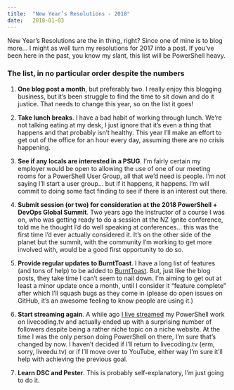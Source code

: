 ```yaml
---
title:  "New Year’s Resolutions - 2018"
date:   2018-01-03
---
```


New Year’s Resolutions are the in thing, right? Since one of mine is to blog
more… I might as well turn my resolutions for 2017 into a post. If you’ve been
here in the past, you know my slant, this list will be PowerShell heavy.

### The list, in no particular order despite the numbers

1.  **One blog post a month**, but preferably two. I really enjoy this blogging
    business, but it’s been struggle to find the time to sit down and do it
    justice. That needs to change this year, so on the list it goes!

2.  **Take lunch breaks**. I have a bad habit of working through lunch. We’re
    not talking eating at my desk, I just ignore that it’s even a thing that
    happens and that probably isn’t healthy. This year I’ll make an effort to
    get out of the office for an hour every day, assuming there are no crisis
    happening.

3.  **See if any locals are interested in a PSUG**. I’m fairly certain my
    employer would be open to allowing the use of one of our meeting rooms for
    a PowerShell User Group, all that we’d need is people. I’m not saying I’ll
    start a user group… but if it happens, it happens. I’m will commit to doing
    some fact finding to see if there is an interest out there.

4.  **Submit session (or two) for consideration at the 2018 PowerShell + DevOps
    Global Summit**. Two years ago the instructor of a course I was on, who was
    getting ready to do a session at the NZ Ignite conference, told me he
    thought I’d do well speaking at conferences… this was the first time I’d
    ever actually considered it. It’s on the other side of the planet but the
    summit, with the community I’m working to get more involved with, would be a
    good first opportunity to do so.

5.  **Provide regular updates to BurntToast**. I have a long list of features
    (and tons of help) to be added to
    [BurntToast](https://github.com/Windos/BurntToast). But, just like the blog
    posts, they take time I can’t seem to nail down. I’m aiming to get out at
    least a minor update once a month, until I consider it “feature complete”
    after which I’ll squash bugs as they come in (please do open issues on
    GitHub, it’s an awesome feeling to know people are using it.)

6.  **Start streaming again**. A while ago [I live
    streamed](https://www.livecoding.tv/windos/) my PowerShell work on
    livecoding.tv and actually ended up with a surprising number of followers
    despite being a rather niche topic on a niche website. At the time I was the
    only person doing PowerShell on there, I’m sure that’s changed by now. I
    haven’t decided if I’ll return to livecoding.tv (erm, sorry, liveedu.tv) or
    if I’ll move over to YouTube, either way I’m sure it’ll help with achieving
    the previous goal.

7.  **Learn DSC and Pester**. This is probably self-explanatory, I’m just going
    to do it.
